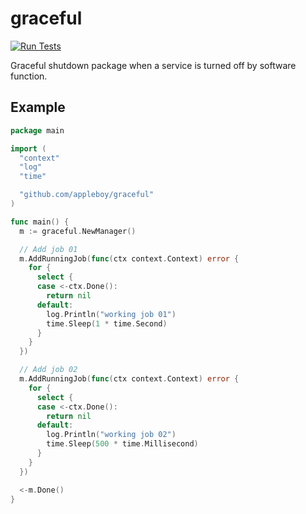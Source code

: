 # graceful

[![Run Tests](https://github.com/appleboy/graceful/actions/workflows/go.yml/badge.svg)](https://github.com/appleboy/graceful/actions/workflows/go.yml)

Graceful shutdown package when a service is turned off by software function.

## Example

```go
package main

import (
  "context"
  "log"
  "time"

  "github.com/appleboy/graceful"
)

func main() {
  m := graceful.NewManager()

  // Add job 01
  m.AddRunningJob(func(ctx context.Context) error {
    for {
      select {
      case <-ctx.Done():
        return nil
      default:
        log.Println("working job 01")
        time.Sleep(1 * time.Second)
      }
    }
  })

  // Add job 02
  m.AddRunningJob(func(ctx context.Context) error {
    for {
      select {
      case <-ctx.Done():
        return nil
      default:
        log.Println("working job 02")
        time.Sleep(500 * time.Millisecond)
      }
    }
  })

  <-m.Done()
}
```
